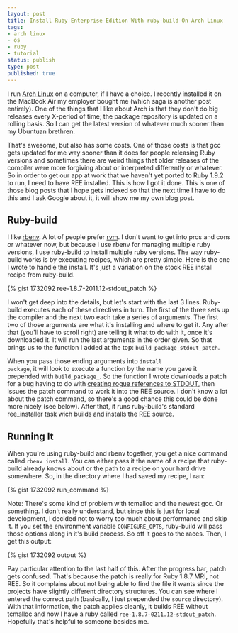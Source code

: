 ```yaml
---
layout: post
title: Install Ruby Enterprise Edition With ruby-build On Arch Linux
tags:
- arch linux
- os
- ruby
- tutorial
status: publish
type: post
published: true
---
```

I run [Arch Linux](http://www.archlinux.org/) on a computer, if I have a
choice. I recently installed it on the MacBook Air my employer bought me (which
saga is another post entirely). One of the things that I like about Arch is
that they don't do big releases every X-period of time; the package repository
is updated on a rolling basis. So I can get the latest version of whatever much
sooner than my Ubuntuan brethren.

That's awesome, but also has some costs. One of those costs is that gcc gets
updated for me way sooner than it does for people releasing Ruby versions and
sometimes there are weird things that older releases of the compiler were more
forgiving about or interpreted differently or whatever. So in order to get our
app at work that we haven't yet ported to Ruby 1.9.2 to run, I need to have REE
installed. This is how I got it done. This is one of those blog posts that I
hope gets indexed so that the next time I have to do this and I ask Google
about it, it will show me my own blog post.

<h2>Ruby-build</h2>

I like <a
  title="rbenv on GitHub" href="https://github.com/sstephenson/rbenv"
  target="_blank">rbenv</a>. A lot of people prefer <a title="RVM"
  href="http://beginrescueend.com/" target="_blank">rvm</a>. I don't want to
get into pros and cons or whatever now, but because I use rbenv for managing
multiple ruby versions, I use <a title="ruby-build on GitHub"
  href="https://github.com/sstephenson/ruby-build"
  target="_blank">ruby-build</a> to install multiple ruby versions. The way
ruby-build works is by executing recipes, which are pretty simple. Here is the
one I wrote to handle the install. It's just a variation on the stock REE
install recipe from ruby-build.

{% gist 1732092 ree-1.8.7-2011.12-stdout_patch %}

I won't get deep into the details, but let's start with the last 3 lines.
Ruby-build executes each of these directives in turn. The first of the three
sets up the compiler and the next two each take a series of arguments. The
first two of those arguments are what it's installing and where to get it. Any
after that (you'll have to scroll right) are telling it what to do with it,
once it's downloaded it. It will run the last arguments in the order given. So
that brings us to the function I added at the
top: `build_package_stdout_patch`.

When you pass those ending arguments into <code>install package</code>, it will
look to execute a function by the name you gave it prepended with
`build_package_`. So the function I wrote downloads a patch for a
bug having to do with <a title="Ruby 1.8 - Bug #5108: ruby 1.8.7 fails to build
with glibc 2.14 - Ruby Issue Tracking System"
href="http://bugs.ruby-lang.org/issues/5108" target="_blank">creating rogue references to STDOUT</a>,
then issues the patch command to work it into the
REE source. I don't know a lot about the patch command, so there's a good
chance this could be done more nicely (see below). After that, it runs
ruby-build's standard ree_installer task wich builds and installs the REE
source.

<h2>Running It</h2>

When you're using ruby-build and rbenv together,
you get a nice command called <code>rbenv install</code>. You can either pass
it the name of a recipe that ruby-build already knows about or the path to a
recipe on your hard drive somewhere. So, in the directory where I had saved my
recipe, I ran:

{% gist 1732092 run_command %}

Note: There's some kind of problem with tcmalloc and the newest gcc. Or
something. I don't really understand, but since this is just for local
development, I decided not to worry too much about performance and skip it. If
you set the environment variable <code>CONFIGURE_OPTS</code>, ruby-build will
pass those options along in it's build process. So off it goes to the races.
Then, I get this output:


{% gist 1732092 output %}

Pay particular attention to the last half of this. After the progress bar,
patch gets confused. That's because the patch is really for Ruby 1.8.7 MRI, not
REE. So it complains about not being able to find the file it wants since the
projects have slightly different directory structures. You can see where I
entered the correct path (basically, I just prepended the <code>source</code>
directory). With that information, the patch applies cleanly, it builds REE
without tcmalloc and now I have a ruby called
<code>ree-1.8.7-0211.12-stdout_patch</code>. Hopefully that's helpful to
someone besides me.

